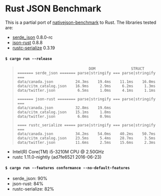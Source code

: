# Rust JSON Benchmark

This is a partial port of
[nativejson-benchmark](https://github.com/miloyip/nativejson-benchmark)
to Rust. The libraries tested are:

- [serde\_json](https://github.com/serde-rs/json) 0.8.0-rc
- [json-rust](https://github.com/maciejhirsz/json-rust) 0.8.8
- [rustc-serialize](https://github.com/rust-lang-nursery/rustc-serialize) 0.3.19

#### `$ cargo run --release`

> ```
>                                 DOM                STRUCT
> ======= serde_json ======= parse|stringify === parse|stringify ===
> data/canada.json          24.3ms    19.4ms    11.1ms    16.0ms
> data/citm_catalog.json    16.9ms     2.9ms     6.2ms     1.3ms
> data/twitter.json          6.5ms     1.0ms     4.1ms     1.1ms
>
> ======= json-rust ======== parse|stringify === parse|stringify ===
> data/canada.json          32.8ms    19.6ms
> data/citm_catalog.json    15.1ms     1.8ms
> data/twitter.json          6.0ms     0.9ms
>
> ==== rustc_serialize ===== parse|stringify === parse|stringify ===
> data/canada.json          34.2ms    54.0ms    40.2ms    50.7ms
> data/citm_catalog.json    23.5ms     5.4ms    28.7ms     3.5ms
> data/twitter.json         11.6ms     2.5ms    15.6ms     2.3ms
> ```

- Intel(R) Core(TM) i5-3210M CPU @ 2.50GHz
- rustc 1.11.0-nightly (ad7fe6521 2016-06-23)

#### `$ cargo run --features conformance --no-default-features`

- serde\_json: 90%
- json-rust: 84%
- rustc-serialize: 82%
